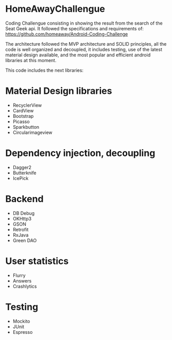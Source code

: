 # HomeAwayChallengue

Coding Challengue consisting in showing the result from the search of the Seat Geek api. It followed the specifications and requirements of:
https://github.com/homeaway/Android-Coding-Challenge

The architecture followed the MVP architecture and SOLID principles, all the code is well organized and decoupled, it includes testing, use of the latest material design available, and the most popular and efficient android libraries at this moment.

This code includes the next libraries:

# Material Design libraries
- RecyclerView
- CardView
- Bootstrap
- Picasso
- Sparkbutton
- Circularimageview

# Dependency injection, decoupling
- Dagger2
- Butterknife
- IcePick

# Backend
- DB Debug
- OKHttp3
- GSON
- Retrofit
- RxJava
- Green DAO

# User statistics
- Flurry
- Answers
- Crashlytics

# Testing
- Mockito
- JUnit
- Espresso
